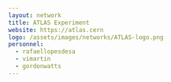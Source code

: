 ```yaml
---
layout: network
title: ATLAS Experiment
website: https://atlas.cern
logo: /assets/images/networks/ATLAS-logo.png
personnel:
  - rafaellopesdesa
  - vimartin
  - gordonwatts
---
```

